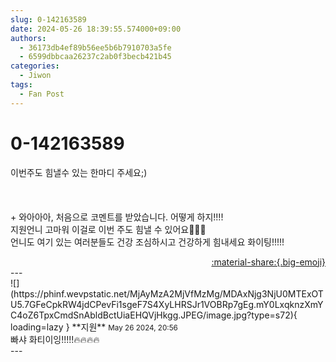 ```yaml
---
slug: 0-142163589
date: 2024-05-26 18:39:55.574000+09:00
authors:
  - 36173db4ef89b56ee5b6b7910703a5fe
  - 6599dbbcaa26237c2ab0f3becb421b45
categories:
  - Jiwon
tags:
  - Fan Post
---
```


# 0-142163589

<div class="post-container" markdown="1">
<div class="content-container md-sidebar__scrollwrap" markdown="1">

이번주도 힘낼수 있는 한마디 주세요;)<br><br><br><br>+ 와아아아, 처음으로 코멘트를 받았습니다. 어떻게 하지!!!!<br>지원언니 고마워 이걸로 이번 주도 힘낼 수 있어요🥲🫶🏻<br>언니도 여기 있는 여러분들도 건강 조심하시고 건강하게 힘내세요 화이팅!!!!!

</div>
</div>

<div style="text-align: right;" markdown="1">
<a href="https://weverse.io/fromis9/fanpost/0-142163589" style="text-align: right;">:material-share:{.big-emoji}</a>
</div>
---

<div class="comments-container md-sidebar__scrollwrap" markdown="1">
<div class="comment" markdown="1">
<div class='id-container' markdown="1">
![](https://phinf.wevpstatic.net/MjAyMzA2MjVfMzMg/MDAxNjg3NjU0MTExOTU5.7GFeCpkRW4jdCPevFi1sgeF7S4XyLHRSJr1VOBRp7gEg.mY0LxqknzXmYC4oZ6TpxCmdSnAbldBctUiaEHQVjHkgg.JPEG/image.jpg?type=s72){ loading=lazy }
**<span class="artist">지원</span>** <small>May 26 2024, 20:56</small><br>
</div>
<div class='comment-body' markdown="1">
빠샤 화티이잉!!!!!🔥🔥🔥🔥
</div>
</div>
</div>
---
